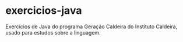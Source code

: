 # exercicios-java
Exercícios de Java do programa Geração Caldeira do Instituto Caldeira, usado para estudos sobre a linguagem.
